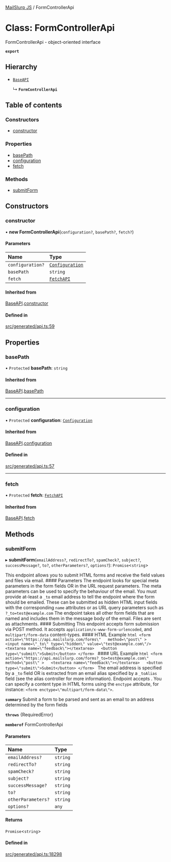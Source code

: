 [MailSlurp JS](../README.md) / FormControllerApi

# Class: FormControllerApi

FormControllerApi - object-oriented interface

**`export`**

## Hierarchy

- [`BaseAPI`](BaseAPI.md)

  ↳ **`FormControllerApi`**

## Table of contents

### Constructors

- [constructor](FormControllerApi.md#constructor)

### Properties

- [basePath](FormControllerApi.md#basepath)
- [configuration](FormControllerApi.md#configuration)
- [fetch](FormControllerApi.md#fetch)

### Methods

- [submitForm](FormControllerApi.md#submitform)

## Constructors

### constructor

• **new FormControllerApi**(`configuration?`, `basePath?`, `fetch?`)

#### Parameters

| Name | Type |
| :------ | :------ |
| `configuration?` | [`Configuration`](Configuration.md) |
| `basePath` | `string` |
| `fetch` | [`FetchAPI`](../interfaces/FetchAPI.md) |

#### Inherited from

[BaseAPI](BaseAPI.md).[constructor](BaseAPI.md#constructor)

#### Defined in

[src/generated/api.ts:59](https://github.com/mailslurp/mailslurp-client/blob/004c609/src/generated/api.ts#L59)

## Properties

### basePath

• `Protected` **basePath**: `string`

#### Inherited from

[BaseAPI](BaseAPI.md).[basePath](BaseAPI.md#basepath)

___

### configuration

• `Protected` **configuration**: [`Configuration`](Configuration.md)

#### Inherited from

[BaseAPI](BaseAPI.md).[configuration](BaseAPI.md#configuration)

#### Defined in

[src/generated/api.ts:57](https://github.com/mailslurp/mailslurp-client/blob/004c609/src/generated/api.ts#L57)

___

### fetch

• `Protected` **fetch**: [`FetchAPI`](../interfaces/FetchAPI.md)

#### Inherited from

[BaseAPI](BaseAPI.md).[fetch](BaseAPI.md#fetch)

## Methods

### submitForm

▸ **submitForm**(`emailAddress?`, `redirectTo?`, `spamCheck?`, `subject?`, `successMessage?`, `to?`, `otherParameters?`, `options?`): `Promise`<`string`\>

This endpoint allows you to submit HTML forms and receive the field values and files via email.   #### Parameters The endpoint looks for special meta parameters in the form fields OR in the URL request parameters. The meta parameters can be used to specify the behaviour of the email.   You must provide at-least a `_to` email address to tell the endpoint where the form should be emailed. These can be submitted as hidden HTML input fields with the corresponding `name` attributes or as URL query parameters such as `?_to=test@example.com`  The endpoint takes all other form fields that are named and includes them in the message body of the email. Files are sent as attachments.  #### Submitting This endpoint accepts form submission via POST method. It accepts `application/x-www-form-urlencoded`, and `multipart/form-data` content-types.  #### HTML Example ```html <form    action=\"https://api.mailslurp.com/forms\"   method=\"post\" >   <input name=\"_to\" type=\"hidden\" value=\"test@example.com\"/>   <textarea name=\"feedback\"></textarea>   <button type=\"submit\">Submit</button> </form> ```  #### URL Example ```html <form    action=\"https://api.mailslurp.com/forms?_to=test@example.com\"   method=\"post\" >   <textarea name=\"feedback\"></textarea>   <button type=\"submit\">Submit</button> </form> ```    The email address is specified by a `_to` field OR is extracted from an email alias specified by a `_toAlias` field (see the alias controller for more information).  Endpoint accepts .  You can specify a content type in HTML forms using the `enctype` attribute, for instance: `<form enctype=\"multipart/form-data\">`.

**`summary`** Submit a form to be parsed and sent as an email to an address determined by the form fields

**`throws`** {RequiredError}

**`memberof`** FormControllerApi

#### Parameters

| Name | Type |
| :------ | :------ |
| `emailAddress?` | `string` |
| `redirectTo?` | `string` |
| `spamCheck?` | `string` |
| `subject?` | `string` |
| `successMessage?` | `string` |
| `to?` | `string` |
| `otherParameters?` | `string` |
| `options?` | `any` |

#### Returns

`Promise`<`string`\>

#### Defined in

[src/generated/api.ts:18298](https://github.com/mailslurp/mailslurp-client/blob/004c609/src/generated/api.ts#L18298)
